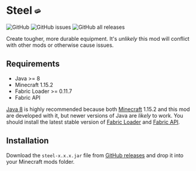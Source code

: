 # Steel ![pixelated steel ingot](./src/main/resources/assets/steel/textures/item/steel_ingot.png)

![GitHub](https://img.shields.io/github/license/realguyman/steel) ![GitHub issues](https://img.shields.io/github/issues/realguyman/steel) ![GitHub all releases](https://img.shields.io/github/downloads/realguyman/steel/total)

Create tougher, more durable equipment. It's _unlikely_ this mod will conflict with other mods or otherwise cause issues.


## Requirements

- Java >= 8
- Minecraft 1.15.2
- Fabric Loader >= 0.11.7
- Fabric API

[Java 8](https://adoptium.net/?variant=openjdk8&jvmVariant=hotspot) is highly recommended because both [Minecraft](https://minecraft.net/) 1.15.2 and this mod are developed with it, but newer versions of Java are _likely_ to work. You should install the latest stable version of [Fabric Loader](https://fabricmc.net/use) and [Fabric API](https://www.curseforge.com/minecraft/mc-mods/fabric-api).


## Installation

Download the `steel-x.x.x.jar` file from [GitHub releases](https://github.com/realguyman/steel/releases) and drop it into your Minecraft mods folder.